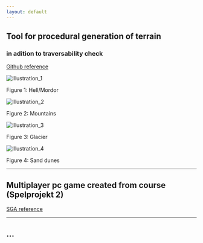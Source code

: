 ```yaml
---
layout: default
---
```



## Tool for procedural generation of terrain
### in adition to traversability check

[Github reference](https://github.com/slypez/Procedural_generation_of_terrain)

![Illustration_1](terrain/Mountains_1.png)

Figure 1: Hell/Mordor

![Illustration_2](terrain/Mountains_2.png)

Figure 2: Mountains

![Illustration_3](terrain/Mountains_3.png)

Figure 3: Glacier

![Illustration_4](terrain/Mountains_4.png)

Figure 4: Sand dunes

***

## Multiplayer pc game created from course (Spelprojekt 2)

[SGA reference](https://www.gameawards.se/Games/2019/re%3ASurge)

***

## ...
